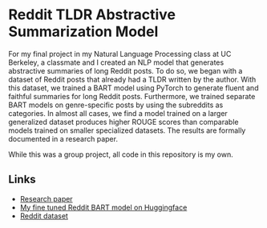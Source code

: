 # Reddit TLDR Abstractive Summarization Model

For my final project in my Natural Language Processing class at UC Berkeley, a classmate and I created an NLP model that generates abstractive summaries of long Reddit posts. To do so, we began with a dataset of Reddit posts that already had a TLDR written by the author. With this dataset, we trained a BART model using PyTorch to generate fluent and faithful summaries for long Reddit posts. Furthermore, we trained separate BART models on genre-specific posts by using the subreddits as categories. In almost all cases, we find a model trained on a larger generalized dataset produces higher ROUGE scores than comparable models trained on smaller specialized datasets. The results are formally documented in a research paper.

While this was a group project, all code in this repository is my own.

## Links

- [Research paper](https://github.com/trevor-johnson/portfolio/blob/main/projects/reddit_summarization/final_paper/final_paper.pdf)
- [My fine tuned Reddit BART model on Huggingface](https://huggingface.co/trevorj/BART_reddit)
- [Reddit dataset](https://huggingface.co/datasets/reddit)